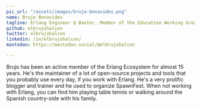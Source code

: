 ```yaml
---
pic_url: "/assets/images/brujo-benavides.png"
name: Brujo Benavides
tagline: Erlang Engineer @ Baxter, Member of the Education Working Group
github: elbrujohalcon
twitter: elbrujohalcon
linkedin: /in/elbrujohalcon/
mastodon: https://mastodon.social/@elbrujohalcon

---
```

Brujo has been an active member of the Erlang Ecosystem for almost 15 years.
He's the maintainer of a lot of open-source projects and tools that you probably use every day, if you work with Erlang.
He's a very prolific blogger and trainer and he used to organize SpawnFest.
When not working with Erlang, you can find him playing table tennis or walking around the Spanish country-side with his family.